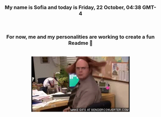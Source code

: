 


<div align="center">
<h3 >My name is Sofia and today is Friday, 22 October, 04:38 GMT-4</h3><br>
<h3 >For now, me and my personalities are working to create a fun Readme 👋
</h3><br>
<img src='img/dwight.gif' alt='working...'/>
</div>

